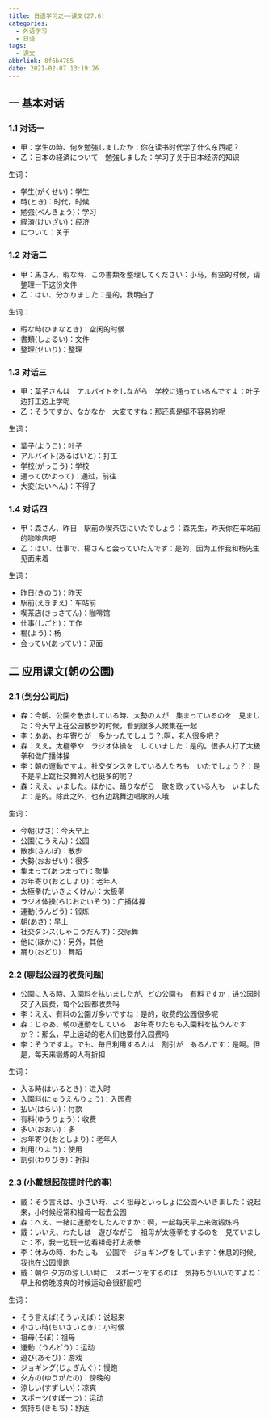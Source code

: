 ```yaml
---
title: 日语学习之——课文(27.6)
categories:
  - 外语学习
  - 日语
tags:
  - 课文
abbrlink: 8f6b4785
date: 2021-02-07 13:19:26
---
```

## 一 基本对话

### 1.1 对话一

* 甲：学生の時、何を勉強しましたか：你在读书时代学了什么东西呢？
* 乙：日本の経済について　勉強しました：学习了关于日本经济的知识

<!--more-->

生词：

* 学生(がくせい)：学生
* 時(とき)：时代，时候
* 勉強(べんきょう)：学习
* 経済(けいざい)：经济
* について：关于

### 1.2 对话二

* 甲：馬さん、暇な時、この書類を整理してください：小马，有空的时候，请整理一下这份文件
* 乙：はい、分かりました：是的，我明白了

生词：

* 暇な時(ひまなとき)：空闲的时候
* 書類(しょるい)：文件
* 整理(せいり)：整理

### 1.3 对话三

* 甲：葉子さんは　アルバイトをしながら　学校に通っているんですよ：叶子边打工边上学呢
* 乙：そうですか、なかなか　大変ですね：那还真是挺不容易的呢

生词：

* 葉子(ようこ)：叶子
* アルバイト(あるばいと)：打工
* 学校(がっこう)：学校
* 通って(かよって)：通过，前往
* 大変(たいへん)：不得了

### 1.4 对话四

* 甲：森さん、昨日　駅前の喫茶店にいたでしょう：森先生，昨天你在车站前的咖啡店吧
* 乙：はい、仕事で、楊さんと会っていたんです：是的，因为工作我和杨先生见面来着

生词：

* 昨日(きのう)：昨天
* 駅前(えきまえ)：车站前
* 喫茶店(きっさてん)：咖啡馆
* 仕事(しごと)：工作
* 楊(よう)：杨
* 会ってい(あってい)：见面

## 二 应用课文(朝の公園)

### 2.1 (到分公司后)

* 森：今朝、公園を散歩している時、大勢の人が　集まっているのを　見ました：今天早上在公园散步的时候，看到很多人聚集在一起
* 李：ああ、お年寄りが　多かったでしょう？:啊，老人很多吧？
* 森：ええ。太極拳や　ラジオ体操を　していました：是的。很多人打了太极拳和做广播体操
* 李：朝の運動ですよ。社交ダンスをしている人たちも　いたでしょう？：是不是早上跳社交舞的人也挺多的呢？
* 森：ええ、いました。ほかに、踊りながら　歌を歌っている人も　いましたよ：是的。除此之外，也有边跳舞边唱歌的人哦

生词：

* 今朝(けさ)：今天早上
* 公園(こうえん)：公园
* 散歩(さんぽ)：散步
* 大勢(おおぜい)：很多
* 集まって(あつまって)：聚集
* お年寄り(おとしより)：老年人
* 太極拳(たいきょくけん)：太极拳
* ラジオ体操(らじおたいそう)：广播体操
* 運動(うんどう)：锻炼
* 朝(あさ)：早上
* 社交ダンス(しゃこうだんす)：交际舞
* 他に(ほかに)：另外，其他
* 踊り(おどり)：舞蹈

### 2.2  (聊起公园的收费问题)

* 公園に入る時、入園料を払いましたが、どの公園も　有料ですか：进公园时交了入园费，每个公园都收费吗
* 李：ええ、有料の公園ガ多いですね：是的，收费的公园很多呢
* 森：じゃあ、朝の運動をしている　お年寄りたちも入園料を払うんですか？：那么，早上运动的老人们也要付入园费吗
* 李：そうですよ。でも、毎日利用する人は　割引が　あるんです：是啊。但是，每天来锻炼的人有折扣

生词：

* 入る時(はいるとき)：进入时
* 入園料(にゅうえんりょう)：入园费
* 払い(はらい)：付款
* 有料(ゆうりょう)：收费
* 多い(おおい)：多
* お年寄り(おとしより)：老年人
* 利用(りよう)：使用
* 割引(わりびき)：折扣

### 2.3 (小戴想起孩提时代的事)

* 戴：そう言えば、小さい時、よく祖母といっしょに公園へいきました：说起来，小时候经常和祖母一起去公园
* 森：へえ、一緒に運動をしたんですか：啊，一起每天早上来做锻炼吗
* 戴：いいえ、わたしは　遊びながら　祖母が太極拳をするのを　見ていました：不，我一边玩一边看祖母打太极拳
* 李：休みの時、わたしも　公園で　ジョギングをしています：休息的时候，我也在公园慢跑
* 戴：朝や 夕方の涼しい時に　スポーツをするのは　気持ちがいいですよね：早上和傍晚凉爽的时候运动会很舒服吧

生词：

* そう言えば(そういえば)：说起来
* 小さい時(ちいさいとき)：小时候
* 祖母(そぼ)：祖母
* 運動（うんどう）：运动
* 遊び(あそび)：游戏
* ジョギング(じょぎんぐ)：慢跑
* 夕方の(ゆうがたの)：傍晚的
* 涼しい(すずしい)：凉爽
* スポーツ(すぽーつ)：运动
* 気持ち(きもち)：舒适


